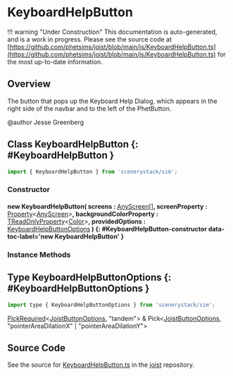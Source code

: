 # KeyboardHelpButton

!!! warning "Under Construction"
    This documentation is auto-generated, and is a work in progress. Please see the source code at
    [https://github.com/phetsims/joist/blob/main/js/KeyboardHelpButton.ts](https://github.com/phetsims/joist/blob/main/js/KeyboardHelpButton.ts) for the most up-to-date information.

## Overview

The button that pops up the Keyboard Help Dialog, which appears in the right side of the navbar and
to the left of the PhetButton.

@author Jesse Greenberg

## Class KeyboardHelpButton {: #KeyboardHelpButton }


```js
import { KeyboardHelpButton } from 'scenerystack/sim';
```
### Constructor

#### new KeyboardHelpButton( screens : <span style="font-weight: 400;">[AnyScreen](../sim/Screen.md#AnyScreen)[]</span>, screenProperty : <span style="font-weight: 400;">[Property](../axon/Property.md)&lt;[AnyScreen](../sim/Screen.md#AnyScreen)&gt;</span>, backgroundColorProperty : <span style="font-weight: 400;">[TReadOnlyProperty](../axon/TReadOnlyProperty.md)&lt;[Color](../scenery/Color.md)&gt;</span>, providedOptions : <span style="font-weight: 400;">[KeyboardHelpButtonOptions](../sim/KeyboardHelpButton.md#KeyboardHelpButtonOptions)</span> ) {: #KeyboardHelpButton-constructor data-toc-label='new KeyboardHelpButton' }

### Instance Methods





## Type KeyboardHelpButtonOptions {: #KeyboardHelpButtonOptions }


```js
import type { KeyboardHelpButtonOptions } from 'scenerystack/sim';
```


[PickRequired](../phet-core/PickRequired.md)&lt;[JoistButtonOptions](../joist/JoistButton.md#JoistButtonOptions), "tandem"&gt; &amp; Pick&lt;[JoistButtonOptions](../joist/JoistButton.md#JoistButtonOptions), "pointerAreaDilationX" | "pointerAreaDilationY"&gt;



## Source Code

See the source for [KeyboardHelpButton.ts](https://github.com/phetsims/joist/blob/main/js/KeyboardHelpButton.ts) in the [joist](https://github.com/phetsims/joist) repository.
